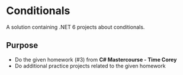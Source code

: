 # Conditionals
A solution containing .NET 6 projects about conditionals.

## Purpose
- Do the given homework (#3) from **C# Mastercourse - Time Corey**
- Do additional practice projects related to the given homework